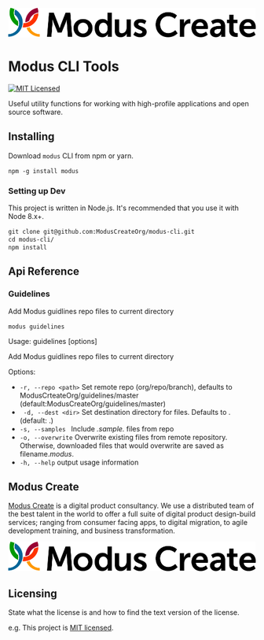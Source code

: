 [![Modus CLI Tools](./images/modus.logo.svg)](https://moduscreate.com)

# Modus CLI Tools

[![MIT Licensed](https://img.shields.io/badge/license-MIT-blue.svg?style=flat-square)](https://github.com/your/your-project/blob/master/LICENSE)

Useful utility functions for working with high-profile applications and open source software.

## Installing

Download `modus` CLI from npm or yarn.

```shell
npm -g install modus
```

### Setting up Dev

This project is written in Node.js. It's recommended that you use it with Node 8.x+.

```shell
git clone git@github.com:ModusCreateOrg/modus-cli.git
cd modus-cli/
npm install
```

## Api Reference

### Guidelines
Add Modus guidlines repo files to current directory

```shell
modus guidelines
```

Usage: guidelines [options]

Add Modus guidlines repo files to current directory

Options:
* `-r, --repo <path>`  Set remote repo (org/repo/branch), defaults to ModusCrteateOrg/guidelines/master (default:ModusCreateOrg/guidelines/master)
* ` -d, --dest <dir>`   Set destination directory for files.  Defaults to . (default: .)
* `-s, --samples `     Include *.sample.* files from repo
* `-o, --overwrite`    Overwrite existing files from remote repository.  Otherwise, downloaded files that would overwrite are saved as filename._modus_.
* `-h, --help`        output usage information

## Modus Create

[Modus Create](https://moduscreate.com) is a digital product consultancy. We use a distributed team of the best talent in the world to offer a full suite of digital product design-build services; ranging from consumer facing apps, to digital migration, to agile development training, and business transformation.

[![Modus Create](./images/modus.logo.svg)](https://moduscreate.com)

## Licensing

State what the license is and how to find the text version of the license.

e.g. This project is [MIT licensed](./LICENSE).